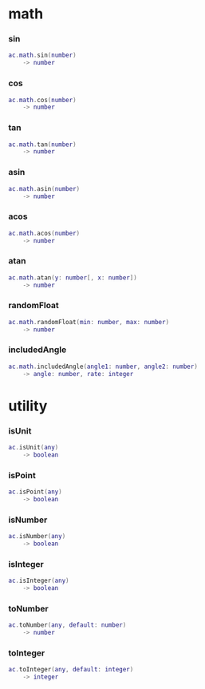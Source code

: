 # math

### sin
```lua
ac.math.sin(number)
    -> number
```

### cos
```lua
ac.math.cos(number)
    -> number
```

### tan
```lua
ac.math.tan(number)
    -> number
```

### asin
```lua
ac.math.asin(number)
    -> number
```

### acos
```lua
ac.math.acos(number)
    -> number
```

### atan
```lua
ac.math.atan(y: number[, x: number])
    -> number
```

### randomFloat
```lua
ac.math.randomFloat(min: number, max: number)
    -> number
```

### includedAngle
```lua
ac.math.includedAngle(angle1: number, angle2: number)
    -> angle: number, rate: integer
```

# utility

### isUnit
```lua
ac.isUnit(any)
    -> boolean
```

### isPoint
```lua
ac.isPoint(any)
    -> boolean
```

### isNumber
```lua
ac.isNumber(any)
    -> boolean
```

### isInteger
```lua
ac.isInteger(any)
    -> boolean
```

### toNumber
```lua
ac.toNumber(any, default: number)
    -> number
```

### toInteger
```lua
ac.toInteger(any, default: integer)
    -> integer
```
